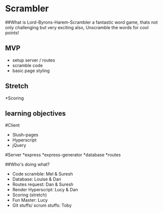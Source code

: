 # Scrambler

##What is Lord-Byrons-Harem-Scrambler
a fantastic word game, thats not only challenging but very exciting also,
Unscramble the words for cool points!


## MVP
* setup server / routes
* scramble code
* basic page styling

## Stretch
*Scoring

## learning objectives
#Client
* Slush-pages
* Hyperscript
* jQuery

#Server
*express
*express-generator
*database
*routes

##Who's doing what?
* Code scramble: Mel & Suresh
* Database: Louise & Dan
* Routes request: Dan & Suresh
* Render Hyperscript: Lucy & Dan
* Scoring (stretch)
* Fun Master: Lucy
* Git stuffs/ scrum stuffs: Toby
